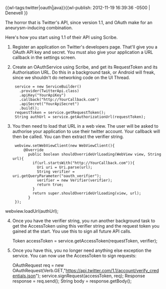 {{wl-tags:twitter|oauth|java}}{{wl-publish: 2012-11-19 16:39:36 -0500 | Denevell }}

The horror that is Twitter's API, since version 1.1, and OAuth make for an aneurysm-inducing combination.

Here's how you start using 1.1 of their API using Scribe.

1) Register an application on Twitter's developers page. That'll give you a OAuth API key and secret. You must also give your application a URL callback in the settings screen.

2) Create an OAuthService using Scribe, and get its RequestToken and its Authorisation URL. Do this in a background task, or Android will freak, since we shouldn't do networking code on the UI Thread.

        service = new ServiceBuilder()
          .provider(TwitterApi.class)
          .apiKey("YourApiKey")
          .callback("http://YourCallback.com")
          .apiSecret("YourApiSecret")
          .build();
        requestToken = service.getRequestToken();
        String authUrl = service.getAuthorizationUrl(requestToken);

3) You then need to load that URL in a web view. The user will be asked to authorise your application to use their twitter account. Your callback will then be called. You can then extract the verifier string.

        webview.setWebViewClient(new WebViewClient(){
            @Override
              public boolean shouldOverrideUrlLoading(WebView view, String url){
                if(url.startsWith("http://YourCallback.com")){
                  Uri uri = Uri.parse(url);
                  String verifier = uri.getQueryParameter("oauth_verifier");
                  verifier = new Verifier(verifier);
                  return true;
                }
                return super.shouldOverrideUrlLoading(view, url);
              }
        });
  webview.loadUrl(authUrl);

4) Once you have the verifier string, you run another background task to get the AccessToken using this verifier string and the request token you gained at the start. You use this to sign all future API calls.

      Token accessToken = service.getAccessToken(requestToken, verifier); 

5) Once you have this, you no longer need anything else exception the service. You can now use the AccessToken to sign requests:

      OAuthRequest req = new OAuthRequest(Verb.GET,"https://api.twitter.com/1.1/account/verify_credentials.json");
      service.signRequest(accessToken, req);
      Response response = req.send();
      String body = response.getBody();

